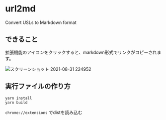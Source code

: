 # url2md
Convert USLs to Markdown format

## できること
拡張機能のアイコンをクリックすると、markdown形式でリンクがコピーされます。

![スクリーンショット 2021-08-31 224952](https://user-images.githubusercontent.com/48282855/131518517-974e4038-f38f-407e-857e-062c9dad41e7.png)


## 実行ファイルの作り方
```
yarn install
yarn build
```

`chrome://extensions` でdistを読み込む
